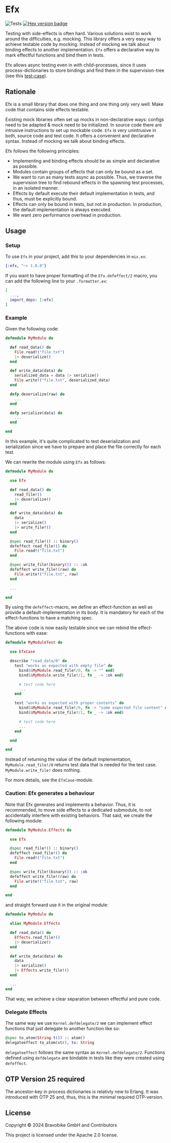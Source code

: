 # Efx

![Tests](https://github.com/bravobike/efx/actions/workflows/main.yaml/badge.svg)
[![Hex version badge](https://img.shields.io/hexpm/v/efx.svg)](https://hex.pm/packages/efx)


Testing with side-effects is often hard. Various solutions exist to work around
the difficulties, e.g. mocking. This library offers a very easy way to achieve
testable code by mocking. Instead of mocking we talk about binding effects to another implementation.
`Efx` offers a declarative way to mark effectful functions and bind them in tests.

Efx allows async testing even in with child-processes, since it uses process-dictionaries
to store bindings and find them in the supervision-tree (see this [test-case](https://github.com/bravobike/efx/blob/ffe213db51d1b55cf81dd492170d9785284f54c4/test/efx_case_test.exs#L52)).

## Rationale

Efx is a small library that does one thing and one thing only very well: Make code
that contains side effects testable.

Existing mock libraries often set up mocks in non-declarative ways: configs need
to be adapted & mock need to be initialized. In source code there are intrusive
instructions to set up mockable code. `Efx` is very unintrusive in both, source
code and test code. It offers a convenient and declarative syntax. Instead of
mocking we talk about binding effects.

Efx follows the following principles:

- Implementing and binding effects should be as simple and declarative as possible.
- Modules contain groups of effects that can only be bound as a set.
- We want to run as many tests async as possible. Thus, we traverse
  the supervision tree to find rebound effects in the spawning test processes,
  in an isolated manner.
- Effects by default execute their default implementation in tests, and thus, must be explicitly bound.
- Effects can only be bound in tests, but not in production. In production, the default implementation is always executed.
- We want zero performance overhead in production.


## Usage

### Setup

To use `Efx` in your project, add this to your dependencies in `mix.ex`:

```elixir
{:efx, "~> 1.0.0"}
```

If you want to have proper formatting of the `Efx.defeffect/2` macro, you can add
the following line to your `.formatter.ex`:

```elixir
[
  ...,
  import_deps: [:efx]
]
```

### Example

Given the following code:

```elixir
defmodule MyModule do

  def read_data() do
    File.read!("file.txt")
    |> deserialize()
  end

  def write_data(data) do
    serialized_data = data |> serialize()
    File.write!("file.txt", deserialized_data)
  end

  defp deserialize(raw) do
    ...
  end

  defp serialize(data) do
    ...
  end

end
```

In this example, it's quite complicated to test deserialization and serialization since
we have to prepare and place the file correctly for each test.

We can rewrite the module using `Efx` as follows:


```elixir
defmodule MyModule do

  use Efx

  def read_data() do
    read_file!()
    |> deserialize()
  end

  def write_data(data) do
    data
    |> serialize()
    |> write_file!()
  end

  @spec read_file!() :: binary()
  defeffect read_file!() do
    File.read!("file.txt")
  end

  @spec write_file!(binary()) :: :ok
  defeffect write_file!(raw) do
    File.write!("file.txt", raw)
  end

  ...

end
```

By using the `defeffect`-macro, we define an effect-function as well as provide
a default-implementation in its body. It is mandatory for each of the effect-functions to have a matching spec.

The above code is now easily testable since we can rebind the effect-functions with ease:

```elixir
defmodule MyModuleTest do

  use EfxCase

  describe "read_data/0" do
    test "works as expected with empty file" do
      bind(&MyModule.read_file!/0, fn -> "" end)
      bind(&MyModule.write_file!/1, fn _ -> :ok end)

      # test code here
      ...
    end

    test "works as expected with proper contents" do
      bind(&MyModule.read_file!/0, fn -> "some expected file content" end)
      bind(&MyModule.write_file!/1, fn _ -> :ok end)

      # test code here
      ...
    end

  end

end
```

Instead of returning the value of the default implementation, `MyModule.read_file!/0` returns test data that is needed for the test case. `MyModule.write_file!` does nothing.

For more details, see the `EfxCase`-module.

### Caution: Efx generates a behaviour

Note that Efx generates and implements a behavior. Thus, it is recommended, to move side effects to a dedicated submodule, to not accidentally interfere with existing behaviors.
That said, we create the following module:


```elixir
defmodule MyModule.Effects do

  use Efx

  @spec read_file!() :: binary()
  defeffect read_file!() do
    File.read!("file.txt")
  end

  @spec write_file!(binary()) :: :ok
  defeffect write_file!(raw) do
    File.write!("file.txt", raw)
  end

end
```

and straight forward use it in the original module:

```elixir
defmodule MyModule do

  alias MyModule.Effects

  def read_data() do
    Effects.read_file!()
    |> deserialize()
  end

  def write_data(data) do
    data
    |> serialize()
    |> Effects.write_file!()
  end

  ...
end
```

That way, we achieve a clear separation between effectful and pure code.

### Delegate Effects

The same way we use `Kernel.defdelegate/2` we can implement effect functions that just delegate to another function like so: 

```elixir
@spec to_atom(String.t()) :: atom()
delegateeffect to_atom(str), to: String
```

`delegateeffect` follows the same syntax as `Kernel.defdelegate/2`.
Functions defined using `defdelegate` are bindable in tests like they were created using `defeffect`.


## OTP Version 25 required

The ancestor-key in process dictionaries is relativly new to Erlang. It was introduced with OTP 25 and, thus, this is the minimal required OTP-version.

## License
Copyright © 2024 Bravobike GmbH and Contributors

This project is licensed under the Apache 2.0 license.
